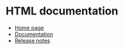 # HTML documentation

* [Home page](http://htmlpreview.github.com/?https://github.com/epics-modules/modbus/blob/master/documentation/modbus.html)
* [Documentation](http://htmlpreview.github.com/?https://github.com/epics-modules/modbus/blob/master/documentation/modbusDoc.html)
* [Release notes](http://htmlpreview.github.com/?https://github.com/epics-modules/modbus/blob/master/documentation/modbusReleaseNotes.html)
